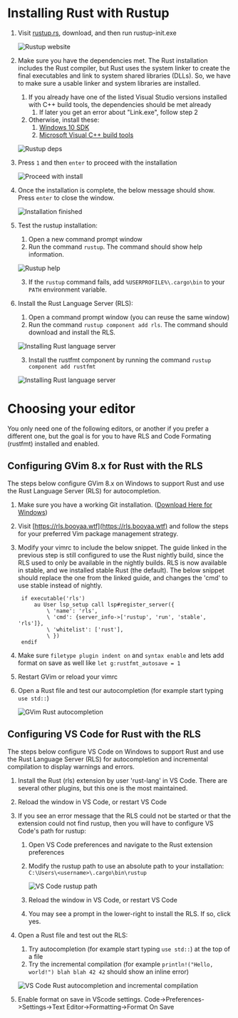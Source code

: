 # Installing Rust with Rustup

1. Visit [rustup.rs](https://rustup.rs), download, and then run rustup-init.exe

    ![Rustup website](./images/install/rustup.png)

2. Make sure you have the dependencies met. The Rust installation includes the Rust compiler, but Rust uses the system linker to create the final executables and link to system shared libraries (DLLs). So, we have to make sure a usable linker and system libraries are installed.
   1. If you already have one of the listed Visual Studio versions installed with C++ build tools, the dependencies should be met already
      1. If later you get an error about "Link.exe", follow step 2
   2. Otherwise, install these:
      1. [Windows 10 SDK](https://developer.microsoft.com/en-us/windows/downloads/windows-10-sdk)
      2. [Microsoft Visual C++ build tools](https://www.google.com/url?sa=t&rct=j&q=&esrc=s&source=web&cd=1&cad=rja&uact=8&ved=2ahUKEwj647KSzY_kAhXCPn0KHV5nC4IQFjAAegQIAhAB&url=https%3A%2F%2Fgo.microsoft.com%2Ffwlink%2F%3FLinkId%3D691126&usg=AOvVaw0geDw_h-TSCfzTMvYE2ZOw)

    ![Rustup deps](./images/install/rustup2.png)

3. Press `1` and then `enter` to proceed with the installation

    ![Proceed with install](./images/install/rustup3.png)

4. Once the installation is complete, the below message should show. Press `enter` to close the window.

    ![Installation finished](./images/install/rustup4.png)

5. Test the rustup installation:
   1. Open a new command prompt window
   2. Run the command `rustup`. The command should show help information.

    ![Rustup help](./images/install/rustuphelp.png)

   3. If the `rustup` command fails, add `%USERPROFILE%\.cargo\bin` to your `PATH` environment variable.

6. Install the Rust Language Server (RLS):
   1. Open a command prompt window (you can reuse the same window)
   2. Run the command `rustup component add rls`. The command should download and install the RLS.

    ![Installing Rust language server](./images/install/rustup5.png)

   3. Install the rustfmt component by running the command `rustup component add rustfmt`
   
    ![Installing Rust language server](./images/install/rustupfmt.png)

# Choosing your editor
You only need one of the following editors, or another if you prefer a different one, but the goal is for you to have RLS and Code Formating (rustfmt) installed and enabled.

## Configuring GVim 8.x for Rust with the RLS
The steps below configure GVim 8.x on Windows to support Rust and use the Rust Language Server (RLS) for autocompletion.

1. Make sure you have a working Git installation. ([Download Here for Windows](https://git-scm.com/download/win))
2. Visit [https://rls.booyaa.wtf](https://rls.booyaa.wtf) and follow the steps for your preferred Vim package management strategy.
3. Modify your vimrc to include the below snippet. The guide linked in the previous step is still configured to use the Rust nightly build, since the RLS used to only be available in the nightly builds. RLS is now available in stable, and we installed stable Rust (the default). The below snippet should replace the one from the linked guide, and changes the 'cmd' to use stable instead of nightly.
   
   ```text
    if executable('rls')
        au User lsp_setup call lsp#register_server({
            \ 'name': 'rls',
            \ 'cmd': {server_info->['rustup', 'run', 'stable', 'rls']},
            \ 'whitelist': ['rust'],
            \ })
    endif
   ```
4. Make sure `filetype plugin indent on` and `syntax enable` and lets add format on save as well like `let g:rustfmt_autosave = 1`
5. Restart GVim or reload your vimrc
6. Open a Rust file and test our autocompletion (for example start typing `use std::`)

    ![GVim Rust autocompletion](./images/install/gvimrls.png)

## Configuring VS Code for Rust with the RLS
The steps below configure VS Code on Windows to support Rust and use the Rust Language Server (RLS) for autocompletion and incremental compilation to display warnings and errors.

1. Install the Rust (rls) extension by user 'rust-lang' in VS Code. There are several other plugins, but this one is the most maintained.
2. Reload the window in VS Code, or restart VS Code
3. If you see an error message that the RLS could not be started or that the extension could not find rustup, then you will have to configure VS Code's path for rustup:
   1. Open VS Code preferences and navigate to the Rust extension preferences
   2. Modify the rustup path to use an absolute path to your installation: `C:\Users\<username>\.cargo\bin\rustup`

        ![VS Code rustup path](./images/install/vscode_rust.png)

   3. Reload the window in VS Code, or restart VS Code
   4. You may see a prompt in the lower-right to install the RLS. If so, click yes.

4. Open a Rust file and test out the RLS:
   1. Try autocompletion (for example start typing `use std::`) at the top of a file
   2. Try the incremental compilation (for example `println!("Hello, world!") blah blah 42 42` should show an inline error)
   
    ![VS Code Rust autocompletion and incremental compilation](./images/install/vscode_rust2.png)

5.  Enable format on save in VScode settings. Code->Preferences->Settings->Text Editor->Formatting->Format On Save
